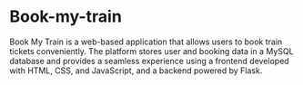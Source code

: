 # Book-my-train
Book My Train is a web-based application that allows users to book train tickets conveniently. The platform stores user and booking data in a MySQL database and provides a seamless experience using a frontend developed with HTML, CSS, and JavaScript, and a backend powered by Flask.

